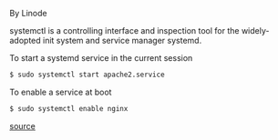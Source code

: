 By Linode

systemctl is a controlling interface and inspection tool for the widely-adopted init system and service manager systemd.

To start a systemd service in the current session
```bash
$ sudo systemctl start apache2.service
```

To enable a service at boot
```bash
$ sudo systemctl enable nginx
```

[source](https://www.linode.com/docs/quick-answers/linux-essentials/introduction-to-systemctl/)
